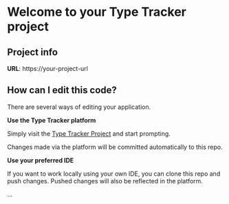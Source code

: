 # Welcome to your Type Tracker project

## Project info

**URL**: https://your-project-url

## How can I edit this code?

There are several ways of editing your application.

**Use the Type Tracker platform**

Simply visit the [Type Tracker Project](https://your-project-url) and start prompting.

Changes made via the platform will be committed automatically to this repo.

**Use your preferred IDE**

If you want to work locally using your own IDE, you can clone this repo and push changes. Pushed changes will also be reflected in the platform.

...
